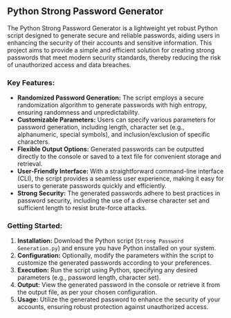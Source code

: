 ## Python Strong Password Generator

The Python Strong Password Generator is a lightweight yet robust Python script designed to generate secure and reliable passwords, aiding users in enhancing the security of their accounts and sensitive information. This project aims to provide a simple and efficient solution for creating strong passwords that meet modern security standards, thereby reducing the risk of unauthorized access and data breaches.

### Key Features:
- **Randomized Password Generation:** The script employs a secure randomization algorithm to generate passwords with high entropy, ensuring randomness and unpredictability.
- **Customizable Parameters:** Users can specify various parameters for password generation, including length, character set (e.g., alphanumeric, special symbols), and inclusion/exclusion of specific characters.
- **Flexible Output Options:** Generated passwords can be outputted directly to the console or saved to a text file for convenient storage and retrieval.
- **User-Friendly Interface:** With a straightforward command-line interface (CLI), the script provides a seamless user experience, making it easy for users to generate passwords quickly and efficiently.
- **Strong Security:** The generated passwords adhere to best practices in password security, including the use of a diverse character set and sufficient length to resist brute-force attacks.

### Getting Started:
1. **Installation:** Download the Python script (`Strong Password Generation.py`) and ensure you have Python installed on your system.
2. **Configuration:** Optionally, modify the parameters within the script to customize the generated passwords according to your preferences.
3. **Execution:** Run the script using Python, specifying any desired parameters (e.g., password length, character set).
4. **Output:** View the generated password in the console or retrieve it from the output file, as per your chosen configuration.
5. **Usage:** Utilize the generated password to enhance the security of your accounts, ensuring robust protection against unauthorized access.
